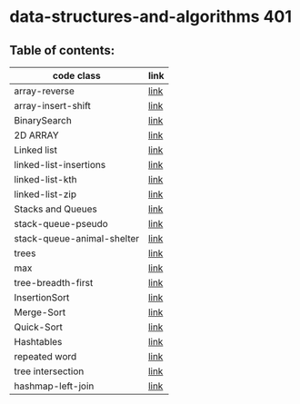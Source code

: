 # data-structures-and-algorithms 401
## Table of contents:
|code class|link|
|----------|----|
|array-reverse|[link](code01/README.md)|
|array-insert-shift|[link](code02/README.md)|
|BinarySearch|[link](code03/README.md)|
|2D ARRAY|[link](code04/README.md)|
|Linked list|[link](linked-list/README.md)|
|linked-list-insertions|[link](linked-list/linked-list-insertions.md)|
|linked-list-kth|[link](linked-list/linked-list-kth.md)|
|linked-list-zip|[link](linked-list/linked-list-zip.md)|
|Stacks and Queues|[link](code10/code10.md)|
|stack-queue-pseudo|[link](code10/code11.md)|
|stack-queue-animal-shelter|[link](code10/code12.md)|
|trees|[link](code15/code15.md)|
|max|[link](code15/code16.md)|
|tree-breadth-first|[link](code15/code17.md)|
|InsertionSort|[link](code26/README.md)|
|Merge-Sort|[link](code26/code27.md)|
|Quick-Sort|[link](code28Sort/code28.md)|
|Hashtables|[link](hashTabel30/code30.md)|
|repeated word|[link](hashTabel30/code31.md)|
|tree intersection|[link](hashTabel30/code32.md)|
|hashmap-left-join|[link](hashTabel30/code33.md)|
